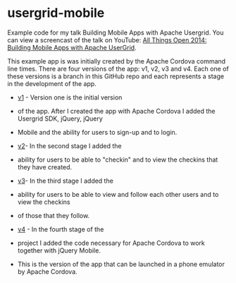 usergrid-mobile
===============

Example code for my talk Building Mobile Apps with Apache Usergrid. 
You can view a screencast of the talk on YouTube: 
[All Things Open 2014: Building Mobile Apps with Apache UserGrid](https://www.youtube.com/watch?v=DjFG-QbxxLw).

This example app is was initially created by the Apache Cordova command line times. 
There are four versions of the app: v1, v2, v3 and v4. Each one of these versions 
is a branch in this GitHub repo and each represents a stage in the development of the app.

* [v1](https://github.com/snoopdave/usergrid-mobile/tree/v1) - Version one is the initial version 
* of the app. After I created the app with Apache Cordova I added the Usergrid SDK, jQuery, jQuery 
* Mobile and the ability for users to sign-up and to login.

* [v2](https://github.com/snoopdave/usergrid-mobile/tree/v2)- In the second stage I added the 
* ability for users to be able to "checkin" and to view the checkins that they have created.

* [v3](https://github.com/snoopdave/usergrid-mobile/tree/v3)- In the third stage I added the 
* ability for users to be able to view and follow each other users and to view the checkins 
* of those that they follow.

* [v4](https://github.com/snoopdave/usergrid-mobile/tree/v4) - In the fourth stage of the 
* project I added the code necessary for Apache Cordova to work together with jQuery Mobile. 
* This is the version of the app that can be launched in a phone emulator by Apache Cordova.



